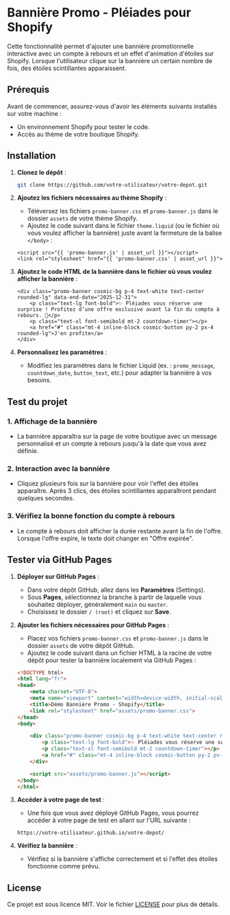 # Bannière Promo - Pléiades pour Shopify

Cette fonctionnalité permet d'ajouter une bannière promotionnelle interactive avec un compte à rebours et un effet d'animation d'étoiles sur Shopify. Lorsque l'utilisateur clique sur la bannière un certain nombre de fois, des étoiles scintillantes apparaissent.

## Prérequis

Avant de commencer, assurez-vous d'avoir les éléments suivants installés sur votre machine :
- Un environnement Shopify pour tester le code.
- Accès au thème de votre boutique Shopify.

## Installation

1. **Clonez le dépôt** :

    ```bash
    git clone https://github.com/votre-utilisateur/votre-depot.git
    ```

2. **Ajoutez les fichiers nécessaires au thème Shopify** :
    - Téléversez les fichiers `promo-banner.css` et `promo-banner.js` dans le dossier `assets` de votre thème Shopify.
    - Ajoutez le code suivant dans le fichier `theme.liquid` (ou le fichier où vous voulez afficher la bannière) juste avant la fermeture de la balise `</body>` :
    
    ```liquid
    <script src="{{ 'promo-banner.js' | asset_url }}"></script>
    <link rel="stylesheet" href="{{ 'promo-banner.css' | asset_url }}">
    ```

3. **Ajoutez le code HTML de la bannière dans le fichier où vous voulez afficher la bannière** :

    ```liquid
    <div class="promo-banner cosmic-bg p-4 text-white text-center rounded-lg" data-end-date="2025-12-31">
        <p class="text-lg font-bold">✨ Pléiades vous réserve une surprise ! Profitez d’une offre exclusive avant la fin du compte à rebours. 🚀</p>
        <p class="text-xl font-semibold mt-2 countdown-timer"></p>
        <a href="#" class="mt-4 inline-block cosmic-button py-2 px-4 rounded-lg">J'en profite</a>
    </div>
    ```

4. **Personnalisez les paramètres** :
    - Modifiez les paramètres dans le fichier Liquid (ex. : `promo_message`, `countdown_date`, `button_text`, etc.) pour adapter la bannière à vos besoins.

## Test du projet

### 1. Affichage de la bannière
- La bannière apparaîtra sur la page de votre boutique avec un message personnalisé et un compte à rebours jusqu'à la date que vous avez définie.
  
### 2. Interaction avec la bannière
- Cliquez plusieurs fois sur la bannière pour voir l'effet des étoiles apparaître. Après 3 clics, des étoiles scintillantes apparaîtront pendant quelques secondes.

### 3. Vérifiez la bonne fonction du compte à rebours
- Le compte à rebours doit afficher la durée restante avant la fin de l'offre. Lorsque l'offre expire, le texte doit changer en "Offre expirée".

## Tester via GitHub Pages

1. **Déployer sur GitHub Pages** :
    - Dans votre dépôt GitHub, allez dans les **Paramètres** (Settings).
    - Sous **Pages**, sélectionnez la branche à partir de laquelle vous souhaitez déployer, généralement `main` ou `master`.
    - Choisissez le dossier `/ (root)` et cliquez sur **Save**.

2. **Ajouter les fichiers nécessaires pour GitHub Pages** :
    - Placez vos fichiers `promo-banner.css` et `promo-banner.js` dans le dossier `assets` de votre dépôt GitHub.
    - Ajoutez le code suivant dans un fichier HTML à la racine de votre dépôt pour tester la bannière localement via GitHub Pages :

    ```html
    <!DOCTYPE html>
    <html lang="fr">
    <head>
        <meta charset="UTF-8">
        <meta name="viewport" content="width=device-width, initial-scale=1.0">
        <title>Démo Bannière Promo - Shopify</title>
        <link rel="stylesheet" href="assets/promo-banner.css">
    </head>
    <body>

        <div class="promo-banner cosmic-bg p-4 text-white text-center rounded-lg" data-end-date="2025-12-31">
            <p class="text-lg font-bold">✨ Pléiades vous réserve une surprise ! Profitez d’une offre exclusive avant la fin du compte à rebours. 🚀</p>
            <p class="text-xl font-semibold mt-2 countdown-timer"></p>
            <a href="#" class="mt-4 inline-block cosmic-button py-2 px-4 rounded-lg">J'en profite</a>
        </div>

        <script src="assets/promo-banner.js"></script>
    </body>
    </html>
    ```

3. **Accéder à votre page de test** :
    - Une fois que vous avez déployé GitHub Pages, vous pourrez accéder à votre page de test en allant sur l'URL suivante :
    
    ```
    https://votre-utilisateur.github.io/votre-depot/
    ```

4. **Vérifiez la bannière** :
    - Vérifiez si la bannière s'affiche correctement et si l'effet des étoiles fonctionne comme prévu.

## License

Ce projet est sous licence MIT. Voir le fichier [LICENSE](LICENSE) pour plus de détails.
